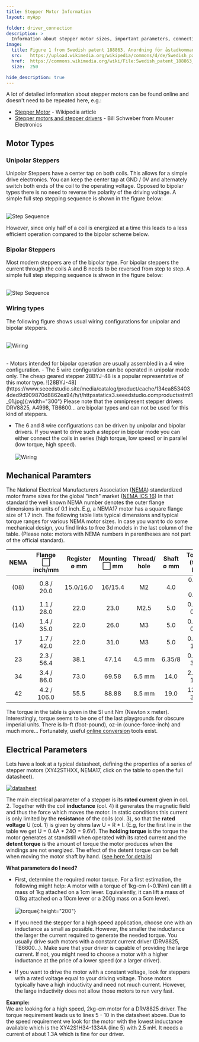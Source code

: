 ```yaml
---
title: Stepper Motor Information
layout: myApp

folder: driver_connection
description: >
  Information about stepper motor sizes, important parameters, connecting steppers to drivers, changing rotation direction etc. 
image:       
  title: Figure 1 from Swedish patent 188863, Anordning för åstadkommande av stegvis matningsrörelse. Device to accomplish a stepwise feeding movement., G. E. W. Svensson, Halmstad [Public domain], via Wikimedia Commons
  src:   https://upload.wikimedia.org/wikipedia/commons/d/de/Swedish_patent_188863_Anordning_f%C3%B6r_%C3%A5stadkommande_av_stegvis_matningsr%C3%B6relse_Fig._1.jpg
  href:  https://commons.wikimedia.org/wiki/File:Swedish_patent_188863_Anordning_f%C3%B6r_%C3%A5stadkommande_av_stegvis_matningsr%C3%B6relse_Fig._1.jpg
  size:  250

hide_description: true
---
```

<p></p>

A lot of detailed information about stepper motors can be found online and doesn't need to be repeated here, e.g.:

- [Stepper Motor](https://en.wikipedia.org/wiki/Stepper_motor) - Wikipedia article
- [Stepper motors and stepper drivers](http://www.machinebuilding.net/ta/t0627.htm) - Bill Schweber from Mouser Electronics



## Motor Types

### Unipolar Steppers

Unipolar Steppers have a center tap on both coils. This allows for a simple drive electronics. You can keep the center tap at GND / 0V and alternately switch both ends of the 
coil to the operating voltage. Opposed to bipolar types there is no need to reverse the polarity of the driving voltage. 
A simple full step stepping sequence is shown in the figure below: 

<br>![Step Sequence](assets/unipolar_steps.png)

However, since only half of a coil is energized at a time this leads to a less efficient operation compared to the bipolar scheme below. 



### Bipolar Steppers

Most modern steppers are of the bipolar type. For bipolar steppers the current through the coils A and B needs to be reversed from step to step. 
A simple full step stepping sequence is shwon in the figure below: 

<br>![Step Sequence](assets/bipolar_steps.png)


### Wiring types

The following figure shows usual wiring configurations for unipolar and bipolar steppers.

<br>![Wiring](assets/wiring.png)

<br>
- Motors intended for bipolar operation are usually assembled in a 4 wire configuration. 
- The 5 wire configuration can be operated in unipolar mode only.  The cheap geared stepper 28BYJ-48 is a popular representative of this motor type. 
  ![28BYJ-48](https://www.seeedstudio.site/media/catalog/product/cache/134ea8534034ded9d909870d8862ea94/h/t/httpsstatics3.seeedstudio.comproductsstmt1_01.jpg){:width="300"}  
  Please note that the omnipresent stepper drivers DRV8825, A4998, TB6600... are bipolar types and can not be used for this kind of steppers.

- The 6 and 8 wire configurations can be driven by unipolar and bipolar drivers. 
  If you want to drive such a stepper in bipolar mode you can either connect the coils in series (high torque, low speed) or in parallel (low torque, high speed). <br>
<br>![Wiring](assets/configurations.png)


## Mechanical Paramters

The National Electrical Manufacturers Association ([NEMA](https://www.nema.org/pages/default.aspx)) standardized motor frame sizes for the global "inch" market 
([NEMA ICS 16](https://www.nema.org/Standards/SecureDocuments/ICS16.pdf)) In that standard the well known NEMA number denotes the outer flange dimensions in units of 0.1 inch. 
E.g, a NEMA17 motor has a square flange size of 1.7 inch. 
The following table lists typical dimensions and typical torque ranges for various NEMA motor sizes. In case you 
want to do some mechanical design, you find links to free 3d models in the last column of the table. (Please note: motors with NEMA numbers in parentheses are not part of the official standard). 

| NEMA | Flange <span>&#x2B1C;</span><br>inch/mm |Register<br><span>&empty;</span> mm|Mounting<br><span>&#x2B1C;</span> mm | Thread/<br>hole | Shaft<br><span>&empty;</span> mm|Torque (typ)<br>Nm| 3d data|
|:----:|:---------------------------------------:|:---------------------------------:|:-----------------------------------:|:---------------:|:-----------:|:-------------:|:---------------:|
| (08) | 0.8 / 20.0                              | 15.0/16.0                         | 16/15.4                             | M2              |  4.0        | 0.018 - 0.036 |[3d](https://grabcad.com/library/tag/nema8) |
| (11) | 1.1 / 28.0                              | 22.0                              | 23.0                                | M2.5            |  5.0        | 0.03 - 0.14   |[3d](https://grabcad.com/library/tag/nema11)|
| (14) | 1.4 / 35.0                              | 22.0                              | 26.0                                | M3              |  5.0        | 0.05 - 0.40   |[3d](https://grabcad.com/library/tag/nema14)|
|  17  | 1.7 / 42.0                              | 22.0                              | 31.0                                | M3              |  5.0        | 0.15 - 1.00   |[3d](https://grabcad.com/library/tag/nema17)|
|  23  | 2.3 / 56.4                              | 38.1                              | 47.14                               | 4.5 mm          |  6.35/8     | 0.40 - 3.40   |[3d](https://grabcad.com/library/tag/nema23)|
|  34  | 3.4 / 86.0                              | 73.0                              | 69.58                               | 6.5 mm          |  14.0       | 2.50 - 14.0   |[3d](https://grabcad.com/library/tag/nema34)|
|  42  | 4.2 / 106.0                             | 55.5                              | 88.88                               | 8.5 mm          |  19.0       | 12.0 - 30.0   |[3d](https://grabcad.com/library/tag/nema34)|   


The torque in the table is given in the SI unit Nm (Newton x meter). Interestingly, torque seems to be one of the last playgrounds for obscure imperial units. 
There is lb-ft (foot-pound), oz-in (ounce-force-inch) and much more... Fortunately, useful [online conversion](http://www.numberfactory.com/nf%20torque.htm) tools exist.


## Electrical Parameters

Lets have a look at a typical datasheet, defining the properties of a series of stepper motors (XY42STHXX, NEMA17, click on the table to open the full datasheet). 

[![datasheet](assets/datasheet_XY42STH.png)](assets/datasheet_XY42STH.pdf)

The main electrical parameter of a stepper is its **rated current** given in col. 2. Together with the coil **inductance** (col. 4) it generates the magnetic field and thus the 
force which moves the motor. In static conditions this current is only limited by the **resistance** of the coils (col. 3), so that the **rated voltage** U (col. 1) is given by ohms 
law U = R * I.  (E.g, for the first line in the table we get U = 0.4A * 24<span>&#x2126;</span> = 9.6V). The **holding torque** is the torque the motor generates at standstill when operated 
with its rated current and the **detent torque** is the amount of torque the motor produces when the windings are not energized. The effect of the detent torque can be felt when moving the motor 
shaft by hand. ([see here  for details](https://www.motioncontroltips.com/faq-whats-the-difference-between-detent-torque-and-holding-torque/))

**What parameters do I need?**   
- First, determine the required motor torque. For a first estimation, the following might help: A motor with a torque of 1kg-cm (~0.1Nm) can lift a mass of 1kg attached on a 1cm lever. 
Equivalently, it can lift a mass of 0.1kg attached on a 10cm lever or a 200g mass on a 5cm lever).
<br><br>![torque](assets/torque.png){:height="200"}

- If you need the stepper for a high speed application, choose one with an inductance as small as possible. However, the smaller the inductance the larger the current required to generate 
the needed torque. You usually drive such motors with a constant current driver (DRV8825, TB6600...). Make sure that your driver is capable of providing the large current. 
If not, you might need to choose a motor with a higher inductance at the price of a lower speed (or a larger driver). 

- If you want to drive the motor with a constant voltage, look for steppers with a rated voltage equal to your driving voltage. Those motors typically have a high inductivity and need not much 
current. However, the large inductivity does not allow those motors to run very fast. 

**Example:**   
We are looking for a high speed, 2kg-cm motor for a DRV8825 driver. The torque requirement leads us to lines 5 - 10 in the datasheet above. Due to the speed requirement we look for
the motor with the lowest inductance available which is the XY42S1H34-1334A (line 5) with 2.5 mH. It needs a current of about 1.3A which is fine for our driver. 





